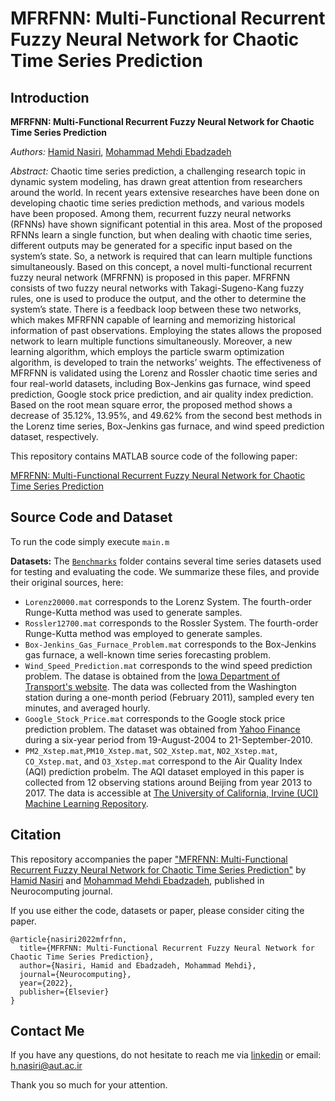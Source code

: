 # MFRFNN: Multi-Functional Recurrent Fuzzy Neural Network for Chaotic Time Series Prediction

## Introduction

**MFRFNN: Multi-Functional Recurrent Fuzzy Neural Network for Chaotic Time Series Prediction**

*Authors:* [Hamid Nasiri](https://www.linkedin.com/in/hamid-nasiri-b5555487/), [Mohammad Mehdi Ebadzadeh](https://www.linkedin.com/in/mehdi-ebadzadeh-28bb3b35/)

*Abstract:* Chaotic time series prediction, a challenging research topic in dynamic system modeling, has drawn great attention from researchers around the world. In recent years extensive researches have been done on developing chaotic time series prediction methods, and various models have been proposed. Among them, recurrent fuzzy neural networks (RFNNs) have shown significant potential in this area. Most of the proposed RFNNs learn a single function, but when dealing with chaotic time series, different outputs may be generated for a specific input based on the system’s state. So, a network is required that can learn multiple functions simultaneously. Based on this concept, a novel multi-functional recurrent fuzzy neural network (MFRFNN) is proposed in this paper. MFRFNN consists of two fuzzy neural networks with Takagi-Sugeno-Kang fuzzy rules, one is used to produce the output, and the other to determine the system’s state. There is a feedback loop between these two networks, which makes MFRFNN capable of learning and memorizing historical information of past observations. Employing the states allows the proposed network to learn multiple functions simultaneously. Moreover, a new learning algorithm, which employs the particle swarm optimization algorithm, is developed to train the networks’ weights. The effectiveness of MFRFNN is validated using the Lorenz and Rossler chaotic time series and four real-world datasets, including Box-Jenkins gas furnace, wind speed prediction, Google stock price prediction, and air quality index prediction. Based on the root mean square error, the proposed method shows a decrease of 35.12%, 13.95%, and 49.62% from the second best methods in the Lorenz time series, Box-Jenkins gas furnace, and wind speed prediction dataset, respectively.

This repository contains MATLAB source code of the following paper:

[MFRFNN: Multi-Functional Recurrent Fuzzy Neural Network for Chaotic Time Series Prediction](https://www.sciencedirect.com/science/article/pii/S0925231222010074)

## Source Code and Dataset

To run the code simply execute `main.m`

**Datasets:** 
The [`Benchmarks`](Benchmarks/) folder contains several time series datasets used for testing and evaluating the code. We summarize these files, and provide their original sources, here:

+ `Lorenz20000.mat` corresponds to the Lorenz System. The fourth-order Runge-Kutta method was used to generate samples.
+ `Rossler12700.mat` corresponds to the Rossler System. The fourth-order Runge-Kutta method was employed to generate samples.
+ `Box-Jenkins_Gas_Furnace_Problem.mat` corresponds to the Box-Jenkins gas furnace, a well-known time series forecasting problem.
+ `Wind_Speed_Prediction.mat` corresponds to the wind speed prediction problem. The datase is obtained from the [Iowa Department of Transport's website](http://mesonet.agron.iastate.edu/request/awos/1min.php). The data was collected from the Washington station during a one-month period (February 2011), sampled every ten minutes, and averaged hourly.
+ `Google_Stock_Price.mat` corresponds to the Google stock price prediction problem. The dataset was obtained from [Yahoo Finance](http://finance.yahoo.com) during a six-year period from 19-August-2004 to 21-September-2010.
+ `PM2_Xstep.mat`,`PM10_Xstep.mat`, `SO2_Xstep.mat`, `NO2_Xstep.mat`, `CO_Xstep.mat`, and `O3_Xstep.mat` correspond to the Air Quality Index (AQI) prediction probelm. The AQI dataset employed in this paper is collected from 12 observing stations around Beijing from year 2013 to 2017. The data is accessible at [The University of California, Irvine (UCI) Machine Learning Repository](https://archive.ics.uci.edu/ml/datasets/Beijing+Multi-Site+Air-Quality+Data).

## Citation

This repository accompanies the paper ["MFRFNN: Multi-Functional Recurrent Fuzzy Neural Network for Chaotic Time Series Prediction"](https://www.sciencedirect.com/science/article/pii/S0925231222010074) by [Hamid Nasiri](https://www.linkedin.com/in/hamid-nasiri-b5555487/) and [Mohammad Mehdi Ebadzadeh](https://www.linkedin.com/in/mehdi-ebadzadeh-28bb3b35/), published in Neurocomputing journal.

If you use either the code, datasets or paper, please consider citing the paper.

```
@article{nasiri2022mfrfnn,
  title={MFRFNN: Multi-Functional Recurrent Fuzzy Neural Network for Chaotic Time Series Prediction},
  author={Nasiri, Hamid and Ebadzadeh, Mohammad Mehdi},
  journal={Neurocomputing},
  year={2022},
  publisher={Elsevier}
}
```

## Contact Me

If you have any questions, do not hesitate to reach me via [linkedin](https://www.linkedin.com/in/hamid-nasiri-b5555487/) or email: h.nasiri@aut.ac.ir

Thank you so much for your attention.
